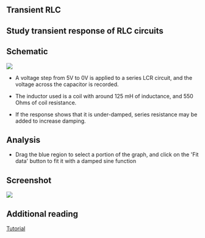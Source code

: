Transient RLC
---

## Study transient response of RLC circuits

## Schematic 

![](file:///android_asset/DOC_HTML/apps/images/schematics/astable-multivibrator.svg@100%|auto)

* A voltage step from 5V to 0V is applied to a series LCR circuit, and the voltage across the capacitor is recorded.

* The inductor used is a coil with around 125 mH of inductance, and 550 Ohms of coil resistance.

* If the response shows that it is under-damped, series resistance may be added to increase damping.

## Analysis

* Drag the blue region to select a portion of the graph, and click on the 'Fit data' button to fit it with a damped sine function

## Screenshot

![](file:///android_asset/DOC_HTML/apps/images/screenshots/astable-multivibrator.png@100%|auto)

## Additional reading
[Tutorial](http://www.electronics-tutorials.ws/waveforms/astable.html)
